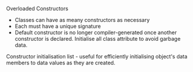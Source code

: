 Overloaded Constructors 
* Classes can have as meany constructors as necessary
* Each must have a unique signature
* Default constructor is no longer compiler-generated once another constructor is declared.
Initialise all class attribute to avoid garbage data.

Constructor initialisation list - useful for efficiently initialising object's data members to data values
as they are created.

